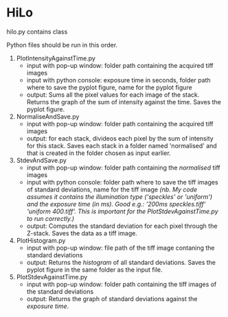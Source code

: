 # HiLo

hilo.py contains class  

Python files should be run in this order.  
1. PlotIntensityAgainstTime.py  
   - input with pop-up window: folder path containing the acquired tiff images  
   - input with python console: exposure time in seconds, folder path where to save the pyplot figure, name for the pyplot figure  
   - output: Sums all the pixel values for each image of the stack. Returns the graph of the sum of intensity against the time. Saves the pyplot figure.  
2. NormaliseAndSave.py  
   - input with pop-up window: folder path containing the acquired tiff images  
   - output: for each stack, divideos each pixel by the sum of intensity for this stack. Saves each stack in a folder named 'normalised' and that is created in the folder chosen as input earlier.  
3. StdevAndSave.py  
   - input with pop-up window: folder path containing the *normalised* tiff images  
   - input with python console: folder path where to save the tiff images of standard deviations, name for the tiff image *(nb. My code assumes it contains the illumination type ('speckles' or 'uniform') and the exposure time (in ms). Good e.g.: '200ms speckles.tiff' 'uniform 400.tiff'. This is important for the PlotStdevAgainstTime.py to run correctly.)*  
   - output: Computes the standard deviation for each pixel through the Z-stack. Saves the data as a tiff image.  
4. PlotHistogram.py  
   - input with pop-up window: file path of the tiff image contaning the standard deviations  
   - output: Returns the *histogram* of all standard deviations. Saves the pyplot figure in the same folder as the input file.  
5. PlotStdevAgainstTime.py  
   - input with pop-up window: folder path containing the tiff images of the standard deviations  
   - output: Returns the graph of standard deviations against the *exposure time*.  
